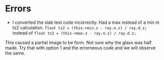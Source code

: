 # Errors
- I converted the slab test code incorrectly. Had a max instead of a min in tz2 calculation.
```float tz2 = (this->min.z - ray.o.z) / ray.d.z;```
instead of 
```float tz2 = (this->max.z - ray.o.z) / ray.d.z;```

This caused a partial image to be form. Not sure why the glass was half made. Try that with option 1 and the errorneous code and we will observe the same.